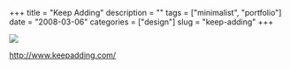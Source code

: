 +++
title = "Keep Adding"
description = ""
tags = ["minimalist", "portfolio"]
date = "2008-03-06"
categories = ["design"]
slug = "keep-adding"
+++


 

  <div id="screens-thumbs" class="clearfix">
    <div class="txt-center" id="design-submission"><a href="http://www.keepadding.com/"><img id='bluga-thumbnail-855' class='bluga-thumbnail large' src='//konigi.com/media/bluga/
wt47f2790fc08a8_0.jpg'/></a></div>  
  </div>   
<p><a href="http://www.keepadding.com/">http://www.keepadding.com/</a></p>





